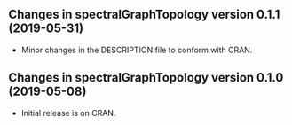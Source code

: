 ## Changes in spectralGraphTopology version 0.1.1 (2019-05-31)

* Minor changes in the DESCRIPTION file to conform with CRAN.


## Changes in spectralGraphTopology version 0.1.0 (2019-05-08)

* Initial release is on CRAN.

